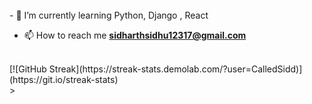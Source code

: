 
<br>
- 🌱 I’m currently learning Python, Django , React

- 📫 How to reach me **sidharthsidhu12317@gmail.com**
<br>
<div>
  [![GitHub Streak](https://streak-stats.demolab.com/?user=CalledSidd)](https://git.io/streak-stats)
 </div>>


